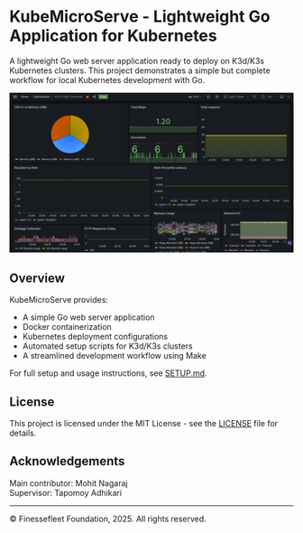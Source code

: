 # KubeMicroServe - Lightweight Go Application for Kubernetes

A lightweight Go web server application ready to deploy on K3d/K3s Kubernetes clusters. This project demonstrates a simple but complete workflow for local Kubernetes development with Go.

![Built grafana dashboard](dashboard.png)

## Overview

KubeMicroServe provides:
- A simple Go web server application
- Docker containerization
- Kubernetes deployment configurations
- Automated setup scripts for K3d/K3s clusters
- A streamlined development workflow using Make

For full setup and usage instructions, see [SETUP.md](SETUP.md).

## License

This project is licensed under the MIT License - see the [LICENSE](LICENSE) file for details.

## Acknowledgements

Main contributor: Mohit Nagaraj  
Supervisor: Tapomoy Adhikari

---

© Finessefleet Foundation, 2025. All rights reserved.